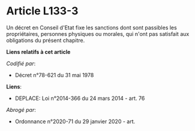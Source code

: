 # Article L133-3

Un décret en Conseil d'Etat fixe les sanctions dont sont passibles les propriétaires, personnes physiques ou morales, qui
n'ont pas satisfait aux obligations du présent chapitre.

**Liens relatifs à cet article**

_Codifié par_:

  - Décret n°78-621 du 31 mai 1978

**Liens**:

  - DEPLACE: Loi n°2014-366 du 24 mars 2014 - art. 76

_Abrogé par_:

  - Ordonnance n°2020-71 du 29 janvier 2020 - art.
